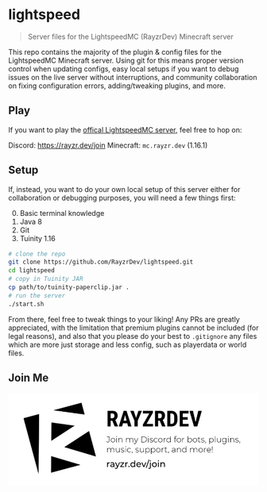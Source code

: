 # lightspeed

> Server files for the LightspeedMC (RayzrDev) Minecraft server

This repo contains the majority of the plugin & config files for the LightspeedMC Minecraft server. Using git for this means proper version control when updating configs, easy local setups if you want to debug issues on the live server without interruptions, and community collaboration on fixing configuration errors, adding/tweaking plugins, and more.

## Play

If you want to play the [offical LightspeedMC server](https://mc.rayzr.dev/), feel free to hop on:

Discord: https://rayzr.dev/join
Minecraft: `mc.rayzr.dev` (1.16.1)

## Setup

If, instead, you want to do your own local setup of this server either for collaboration or debugging purposes, you will need a few things first:

0. Basic terminal knowledge
1. Java 8
2. Git
3. Tuinity 1.16

```bash
# clone the repo
git clone https://github.com/RayzrDev/lightspeed.git
cd lightspeed
# copy in Tuinity JAR
cp path/to/tuinity-paperclip.jar .
# run the server
./start.sh
```

From there, feel free to tweak things to your liking! Any PRs are greatly appreciated, with the limitation that premium plugins cannot be included (for legal reasons), and also that you please do your best to `.gitignore` any files which are more just storage and less config, such as playerdata or world files.

## Join Me
[![Discord Badge](https://github.com/Rayzr522/ProjectResources/raw/master/RayzrDev/badge-small.png)](https://rayzr.dev/join)
